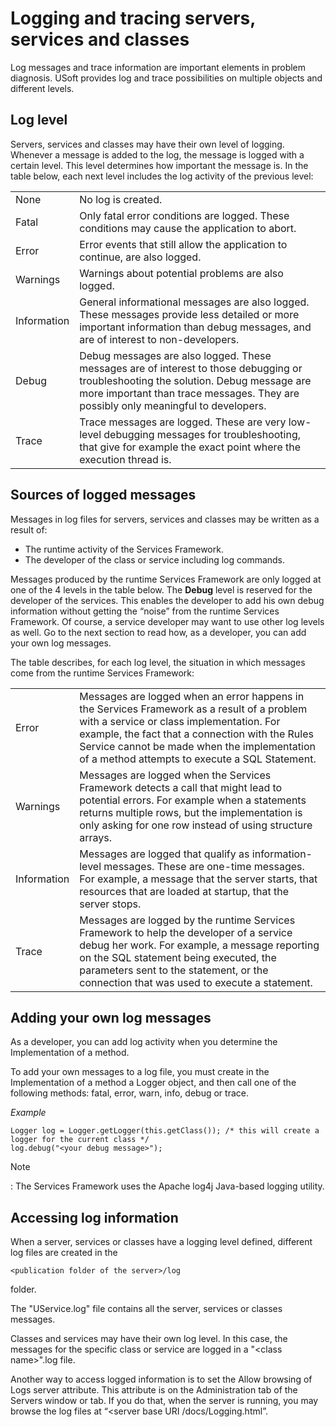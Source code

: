 # Logging and tracing servers, services and classes

Log messages and trace information are important elements in problem diagnosis. USoft provides log and trace possibilities on multiple objects and different levels.

## Log level

Servers, services and classes may have their own level of logging. Whenever a message is added to the log, the message is logged with a certain level. This level determines how important the message is. In the table below, each next level includes the log activity of the previous level:

|        |        |
|--------|--------|
|None    |No log is created.|
|Fatal   |Only fatal error conditions are logged. These conditions may cause the application to abort.|
|Error   |Error events that still allow the application to continue, are also logged.|
|Warnings|Warnings about potential problems are also logged.|
|Information|General informational messages are also logged. These messages provide less detailed or more important information than debug messages, and are of interest to non-developers.|
|Debug   |Debug messages are also logged. These messages are of interest to those debugging or troubleshooting the solution. Debug message are more important than trace messages. They are possibly only meaningful to developers.|
|Trace   |Trace messages are logged. These are very low-level debugging messages for troubleshooting, that give for example the exact point where the execution thread is.|



## Sources of logged messages

Messages in log files for servers, services and classes may be written as a result of:

- The runtime activity of the Services Framework.
- The developer of the class or service including log commands.

Messages produced by the runtime Services Framework are only logged at one of the 4 levels in the table below. The **Debug** level is reserved for the developer of the services. This enables the developer to add his own debug information without getting the “noise” from the runtime Services Framework. Of course, a service developer may want to use other log levels as well. Go to the next section to read how, as a developer, you can add your own log messages.

The table describes, for each log level, the situation in which messages come from the runtime Services Framework:

|        |        |
|--------|--------|
|Error   |Messages are logged when an error happens in the Services Framework as a result of a problem with a service or class implementation. For example, the fact that a connection with the Rules Service cannot be made when the implementation of a method attempts to execute a SQL Statement.|
|Warnings|Messages are logged when the Services Framework detects a call that might lead to potential errors. For example when a statements returns multiple rows, but the implementation is only asking for one row instead of using structure arrays.|
|Information|Messages are logged that qualify as information-level messages. These are one-time messages. For example, a message that the server starts, that resources that are loaded at startup, that the server stops.|
|Trace   |Messages are logged by the runtime Services Framework to help the developer of a service debug her work. For example, a message reporting on the SQL statement being executed, the parameters sent to the statement, or the connection that was used to execute a statement.|



## Adding your own log messages

As a developer, you can add log activity when you determine the Implementation of a method.

To add your own messages to a log file, you must create in the Implementation of a method a Logger object, and then call one of the following methods: fatal, error, warn, info, debug or trace.

*Example*

```language-java
Logger log = Logger.getLogger(this.getClass()); /* this will create a logger for the current class */
log.debug("<your debug message>");
```

> [!NOTE]
> : The Services Framework uses the Apache log4j Java-based logging utility.

## Accessing log information

When a server, services or classes have a logging level defined, different log files are created in the

```
<publication folder of the server>/log
```

folder.

The "UService.log" file contains all the server, services or classes messages.

Classes and services may have their own log level. In this case, the messages for the specific class or service are logged in a "\<class name>".log file.

Another way to access logged information is to set the Allow browsing of Logs server attribute. This attribute is on the Administration tab of the Servers window or tab. If you do that, when the server is running, you may browse the log files at “<server base URI /docs/Logging.html”.